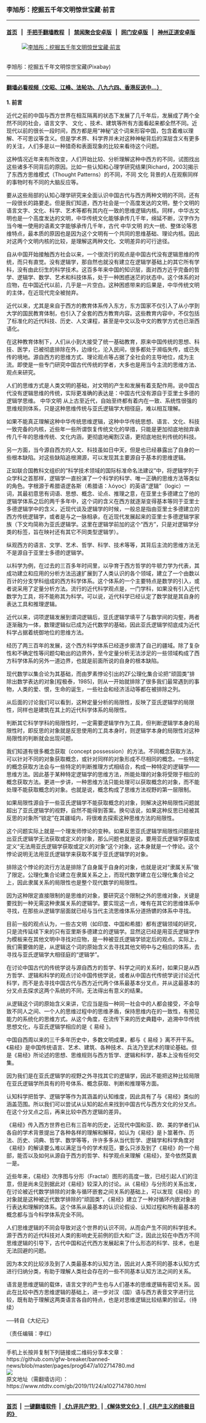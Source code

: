 ### 李旭彤：挖掘五千年文明惊世宝藏‧前言
------------------------

#### [首页](https://github.com/gfw-breaker/banned-news/blob/master/README.md) &nbsp;&nbsp;|&nbsp;&nbsp; [手把手翻墙教程](https://github.com/gfw-breaker/guides/wiki) &nbsp;&nbsp;|&nbsp;&nbsp; [禁闻聚合安卓版](https://github.com/gfw-breaker/bn-android) &nbsp;&nbsp;|&nbsp;&nbsp; [网门安卓版](https://github.com/oGate2/oGate) &nbsp;&nbsp;|&nbsp;&nbsp; [神州正道安卓版](https://github.com/SzzdOgate/update) 



<div><div class="featured_image">
 <a href="https://i.ntdtv.com/assets/uploads/2019/11/the-three-peaks-of-lavaredo-2924.jpg" target="_blank">
  <figure>
   <img alt="李旭彤：挖掘五千年文明惊世宝藏‧前言" src="https://i.ntdtv.com/assets/uploads/2019/11/the-three-peaks-of-lavaredo-2924-800x450.jpg"/>
  </figure><br/>
 </a>
 <span class="caption">
  李旭彤：挖掘五千年文明惊世宝藏(Pixabay)
 </span>
</div>
</div><hr/>

#### [翻墙必看视频（文昭、江峰、法轮功、八九六四、香港反送中...）](https://github.com/gfw-breaker/banned-news/blob/master/pages/links.md)

<div><div class="post_content" itemprop="articleBody">
 <p>
  <strong>
   1. 前言
  </strong>
 </p>
 <p>
  近代之前的中国与西方世界在相互隔离的状态下发展了几千年后，发展成了两个全然不同的社会，语言文字、
  <ok href="https://www.ntdtv.com/gb/文化.htm">
   文化
  </ok>
  、技术、建筑等所有方面看起来都全然不同。近现代以前的很长一段时间，西方都是用“神秘”这个词来形容中国，包含着难以理解、不可思议等含义。但是学术界、科学界并未对这种神秘背后的深层含义有更多的关注，人们多是以一种猎奇和表面现象的比较来看待这个问题。
 </p>
 <p>
  这种情况近年来有所改变，人们开始比较、分析理解这种中西方的不同，试图找出这些诸多不同背后的原因。比如一些认知和心理学研究结果[Richard，2003]揭示了东西方思维模式（Thought Patterns）的不同，不同
  <ok href="https://www.ntdtv.com/gb/文化.htm">
   文化
  </ok>
  背景的人在观察同样的事物时有不同的大脑反应等。
 </p>
 <p>
  要从这些局部的认知心理学研究来全面认识中国古代与西方两种文明的不同，还有一段很长的路要走。但是我们知道，西方社会是一个高度发达的文明，整个文明的语言文字、文化、科学、艺术等都有其内在一致的思维逻辑内核。同样，中华古文明也是一个高度发达的文明，中华传统文化能够承传几千年，绵延不断，汉字作为当今唯一使用的语素文字能够承传几千年，古代
  <ok href="https://www.ntdtv.com/gb/中华文明.htm">
   中华文明
  </ok>
  的大一统、整体论等思维特点，最本质的原因也是因为这个文明有一个共同的思维基础、理论内核。因此对这两个文明内核的比较，是理解这两种文化、文明差异的可行途径。
 </p>
 <p>
  自从中国开始接触西方社会以来，一个很流行的观点是中国古代没有逻辑思维的传统，而只有直觉。没有逻辑学，那自然也就没有建立在逻辑学基础上的其它所有学科，没有由此衍生的科学技术。这百多年来中国的知识层，面对西方近乎完备的哲学、逻辑学、数学、艺术和科技体系，处于一种困惑迷茫的状态中。这个体系的对应物，在中国近代以前，几乎是一片空白。这种困惑带来的后果是，中华传统文明的主体，在近现代完全被抛弃。
 </p>
 <p>
  近代以来，尤其是来自于西方的教育体系传入东方，东方国家不仅引入了从小学到大学的国民教育体制，也引入了全套的西方教育内容。这些教育内容中，不仅包括了标准化的近代科技、历史、人文课程，甚至是中文以及中文的教学方式也已渐西语化。
 </p>
 <p>
  在这种教育体制下，人们从小到大接受了统一基础教育，原来中国传统的思想、科技、医学，已被彻底排除在外，边缘化，沦入民间，很多都处于濒临失传，或已失传的境地。源自西方的思维方式、理论观点等占据了全社会的主导地位，成为主流。即使是一些专门研究中国古代传统的学者，大多也是用当今主流的思维方法、观点来研究。
 </p>
 <p>
  人们的思维方式是人类文明的基础，对文明的产生和发展有着支配作用。说中国古代没有逻辑思维的传统，实际更准确的表达是：中国古代没有源自于亚里士多德的逻辑学思维。
  <ok href="https://www.ntdtv.com/gb/中华文明.htm">
   中华文明
  </ok>
  从上古至近代，自始至终都有着内在一致、系统性很强的思维规则体系，只是这种思维传统与亚氏逻辑学大相径庭，难以相互理解。
 </p>
 <p>
  如果不能真正理解这种中华传统思维逻辑，这种中华传统思想、语言、文化、科技一致完备的内核，近些年一些所谓恢复传统文化的举措，只能是更加彻底地抛弃承传几千年的思维传统、文化内涵，更彻底地阉割汉语，更彻底地批判传统的科技。
 </p>
 <p>
  另一方面，当今源自西方的人文、科技虽如日中天，但是也已经暴露出了自身的一些根本缺陷。对这些缺陷追根溯源，可以发现其主要源自于基本的思维逻辑。
 </p>
 <p>
  正如联合国教科文组织的“科学技术领域的国际标准命名法建议”中，将逻辑学列于众学科之首那样，逻辑学一直扮演了一个科学的科学、唯一正确的思维方法等类似的角色。字根源于希腊语逻各斯（希腊语：λόγος）的英语“逻辑”（logic）一词，其最初意思有词语、思想、概念、论点、推理之意，在亚里士多德建立了他的逻辑学体系之后的两千多年中，这个词的含义在西方就逐渐变得基本等同于亚里士多德逻辑学中的含义，近现代谈及逻辑学的时候，一般总是指由亚里士多德建立的西方传统逻辑学，或者是与之一脉相承，在近现代发展起来的亚里士多德逻辑学家族（下文均简称为亚氏逻辑学。这里在逻辑学前加的这个“西方”，只是对逻辑学分类的标签，旨在映衬还有其它不同类型逻辑学）。
 </p>
 <p>
  纵观西方的语言、文学、艺术、哲学、科学、技术等等，其背后主流的思维方法无不是源自于亚里士多德的逻辑学。
 </p>
 <p>
  以科学为例，在过去的三百多年时间里，以孕育于西方哲学的牛顿力学为代表，其成功建立和应用的分析方法迅速扩展到了人类认识的各个领域，建立了一个由数以百计的分支学科组成的西方科学体系。这个体系的一个主要特点是数学的引入，或者说采用了定量分析方法。流行的近代科学观点是，一门学科，如果没有引入近代数学为工具，将不能称其为科学。可以说，近代科学已经认定了数学就是其自身的表达工具和推理逻辑。
 </p>
 <p>
  近代以来，词项逻辑发展到谓词逻辑后，亚氏逻辑学填平了与数学间的沟壑，两者逐渐融为一体，数理逻辑似已成为近代数学的基础，因此亚氏逻辑学彻底成为近代科学占据着统御地位的思维方法。
 </p>
 <p>
  经历了两三百年的发展，这个西方科学体系已经逐步廓清了自己的疆域。除了复杂性和不确定性等问题勾勒出的边界外，至今定量分析无法涉足的一些领域构成了西方科学体系的另外一道边界，也就是前面所说的自身的根本缺陷。
 </p>
 <p>
  现代数学以集合论为其基础，而由罗素悖论引出的ZF公理化集合论把“顽固类”排除出数学表达的对象[程极泰，1985]，则从一开始就排除了很多我们最常遇到的事物，人类的爱、恨，生命的诞生，一些社会和经济活动等都在被排除之列。
 </p>
 <p>
  从后面的讨论我们可以看到，这种定量分析的局限性，反映了亚氏逻辑学的局限性，同样也是建筑在其上的近代科学体系的局限性。
 </p>
 <p>
  判断其它科学学科的局限性时，一定需要逻辑学作为工具，但判断逻辑学本身的局限性时，即反思的对象就是反思使用的工具本身时，则逻辑学本身的局限性对这种局限性的判断就会出现问题。
 </p>
 <p>
  我们知道有很多概念获取（concept possession）的方法。不同概念获取方法，可以针对不同的对象获取概念，或针对同样的对象形成不尽相同的概念。一些特定的概念获取方法会与一些特定的判断推理方式相结合，构成一种特定的逻辑学——思维方法。因此基于某种特定逻辑学的思维方法，所能处理的对象将受限于相应的概念获取方法。更进一步讲，一种思维方法只能处理可以获取概念的对象，而不能处理不能获取概念的对象。也就是说，概念构成了思维方法视野的第一层限制。
 </p>
 <p>
  如果局限性源自于一些亚氏逻辑学不能获取概念的对象，则解决这种局限性问题就超出了亚氏逻辑学的视野，自然不能得到答案。换句话说，如果这种反思已经被其反思的对象所“锁定”在其疆域内，将很难去探索这种思维方法的局限性。
 </p>
 <p>
  这个问题实际上就是一个理发师悖论的变种。如果反思亚氏逻辑学局限性问题是找出亚氏逻辑学无法获取或定义的对象，那么问题也就是说，要用亚氏逻辑学获取或定义“无法用亚氏逻辑学获取或定义的对象”这个对象，这本身就是一个悖论。这个悖论说明无法用亚氏逻辑学来获取不属于亚氏逻辑学的对象。
 </p>
 <p>
  排除这个悖论的流行方法是排除了自身属于自身的对象，也就是说对“隶属关系”做了限定。公理化集合论建立在隶属关系之上，而现代数学建立在公理化集合论之上，因此隶属关系的局限性也是整个现代数学的局限性。
 </p>
 <p>
  因为这种限定直接限制的是思维的对象，要研究这个限制之外的思维对象，关键是要找到一种无需这种隶属关系的逻辑学。要实现这一点，唯有在其它的思维体系中寻找，在那些从逻辑学层面就已经与当代主流思维体系分道扬镳的体系中寻找。
 </p>
 <p>
  目前一般的观点认为，一些古文明（如印度、中国和希腊）都有逻辑领域的研究，只是流传延续下来的只有亚里斯多德建立的逻辑学。显然这已经是用亚氏逻辑学作为模板来在其他文明中寻找对应物，是一种被亚氏逻辑学锁定后的观点。实际上，我们需要做的是，从逻辑这个词的原始含义去寻找其他文明中与之相应的体系，去寻找与亚氏逻辑学大相径庭的“逻辑学”。
 </p>
 <p>
  在讨论中国古代的传统学说与源自西方的哲学、科学之间的关系时，如果只是从西方哲学、逻辑和科学的观点讨论中国传统学说，或者从中国古代传统学说讨论近代科学，而不是去寻找中国古代与西方近代两个体系最基本分叉点，并从这最基本的分叉点去探求这两个系统的不同，无法得出有意义的结果。
 </p>
 <p>
  从逻辑这个词的原始含义来讲，它应当是指一种同一社会中的人都会接受，不会导致不同人之间、一个人的思维过程中的思维矛盾，保持思维内在的一致性，有预见能力的系统化的思维方式。从这个角度，在流传下来的历史典籍中，追溯中华传统思想文化，与亚氏逻辑学相应的是《
  <ok href="https://www.ntdtv.com/gb/易经.htm">
   易经
  </ok>
  》。
 </p>
 <p>
  中国自西周以来的三千多年历史中，多数文明成果，都与《
  <ok href="https://www.ntdtv.com/gb/易经.htm">
   易经
  </ok>
  》离不开干系。《易经》是中国传统语言、艺术、建筑、各种技术、兵法乃至武术的理论基础。但是《易经》所论述的思想、思维规则与西方哲学、逻辑和科学，基本上没有任何交集。
 </p>
 <p>
  因为我们是在亚氏逻辑学的视野之外寻找其它的逻辑学，因此不能把这种比较局限在亚氏逻辑学所具有的符号体系、概念获取、判断和推理等方面。
 </p>
 <p>
  认知科学把哲学、逻辑学等作为其涵盖的认知维度，因此具有了与《易经》类似的涵盖范围。所以我们可以尝试从认知的起点来找到中国古代与西方文化的分叉点。在这个分叉点之后，再来比较中西方逻辑的差异。
 </p>
 <p>
  《易经》传入西方世界也已有三百年的历史，近现代中国和亚、欧、美的学者们从各自的学术背景提出了各种各样的理解和解释，如认为《易经》是卜筮著作、历法、历史、词典、哲学、数学等等，许许多多从当代哲学、逻辑学和科学角度对《易经》的解读要么难以满足当今的学术规范，要么只涉及到了《易经》的一个局部，能否以及如何从源自于西方的哲学、科学观点来理解《易经》，至今依然莫衷一是。
 </p>
 <p>
  近些年来，《易经》次序图与分形（Fractal）图形的高度一致，已经引起人们的注意，但是尚未见到据此对《易经》较深入的讨论。从《易经》与分形的关系出发，在讨论被近代数学排除的对象与循环嵌套之间关系的基础上，可以发现《易经》的对象就是这种被近代数学排除的“顽固类”，《易经》建立了一种对循环内嵌对象进行表达和理解的体系。这个体系从最基本的认识论假设、认知过程和所有最基本的概念都与当今科学体系完全不同。
 </p>
 <p>
  人们思维逻辑的不同会导致对这个世界的认识不同，从而会产生不同的科学技术。源于西方的近代科技对人类的影响史无前例的巨大和广泛，因此比较在中西方不同思维逻辑的引导下，古代中国和近代西方发展起来了什么形态的科学、技术，也是无法回避的问题。
 </p>
 <p>
  因为本文的比较涉及到了人类最基本的认知方法，因此对人类不同的基本认知方式进行归纳分类，有助于理解人类社会存在的一些不同基本认知方法之间的关系。
 </p>
 <p>
  语言是思维逻辑的载体，语言文字的产生也与人们基本的思维逻辑有密切关系。因此在比较中西方思维逻辑的基础上，进一步对汉（国）语与西方表音文字进行比较，既有助于理解这两类语言各自的特点，也是对思维逻辑比较结果的验证。（待续）
 </p>
 <p>
  ──转自《大纪元》
 </p>
 <p>
  （责任编辑：李红）
 </p>
 <div class="single_ad">
 </div>
</div>
</div>
<hr/>
手机上长按并复制下列链接或二维码分享本文章：<br/>
https://github.com/gfw-breaker/banned-news/blob/master/pages/prog647/a102714780.md <br/>
<a href='https://github.com/gfw-breaker/banned-news/blob/master/pages/prog647/a102714780.md'><img src='https://github.com/gfw-breaker/banned-news/blob/master/pages/prog647/a102714780.md.png'/></a> <br/>
原文地址（需翻墙访问）：https://www.ntdtv.com/gb/2019/11/24/a102714780.html


------------------------
#### [首页](https://github.com/gfw-breaker/banned-news/blob/master/README.md) &nbsp;|&nbsp; [一键翻墙软件](https://github.com/gfw-breaker/nogfw/blob/master/README.md) &nbsp;| [《九评共产党》](https://github.com/gfw-breaker/9ping.md/blob/master/README.md#九评之一评共产党是什么) | [《解体党文化》](https://github.com/gfw-breaker/jtdwh.md/blob/master/README.md) | [《共产主义的终极目的》](https://github.com/gfw-breaker/gczydzjmd.md/blob/master/README.md)


<img src='http://gfw-breaker.win/banned-news/pages/prog647/a102714780.md' width='0px' height='0px'/>
